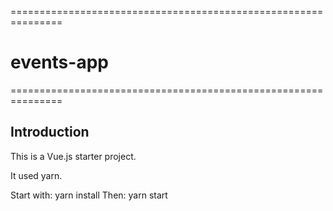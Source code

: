 ===============================================================
# events-app
===============================================================

<h2>Introduction</h2>

This is a Vue.js starter project.

It used yarn.

Start with:
    yarn install
Then:
    yarn start

